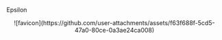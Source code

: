 Epsilon
<p align="center">
  ![favicon](https://github.com/user-attachments/assets/f63f688f-5cd5-47a0-80ce-0a3ae24ca008)
</p>

